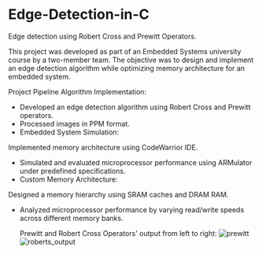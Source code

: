 # Edge-Detection-in-C
Edge detection using Robert Cross and Prewitt Operators.

This project was developed as part of an Embedded Systems university course by a two-member team. The objective was to design and implement an edge detection algorithm while optimizing memory architecture for an embedded system.

Project Pipeline
Algorithm Implementation:

- Developed an edge detection algorithm using Robert Cross and Prewitt operators.
- Processed images in PPM format.
- Embedded System Simulation:

Implemented memory architecture using CodeWarrior IDE.
- Simulated and evaluated microprocessor performance using ARMulator under predefined specifications.
- Custom Memory Architecture:

Designed a memory hierarchy using SRAM caches and DRAM RAM.
- Analyzed microprocessor performance by varying read/write speeds across different memory banks.

  Prewitt and Robert Cross Operators' output from left to right: 
![prewitt](https://github.com/user-attachments/assets/56a5eb51-8b14-4d93-8333-87ff45cc8fe8) 
![roberts_output](https://github.com/user-attachments/assets/a9f93f49-a91b-491f-b530-4ec9f30c3030) 
